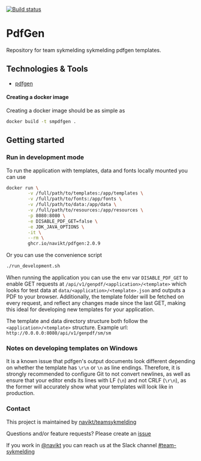 [![Build status](https://github.com/navikt/smpdfgen/workflows/Deploy%20to%20dev%20and%20prod/badge.svg)](https://github.com/navikt/smpdfgen/workflows/Deploy%20to%20dev%20and%20prod/badge.svg)
# PdfGen
Repository for team sykmelding sykmelding pdfgen templates.

## Technologies & Tools

* [pdfgen](https://github.com/navikt/pdfgen)

#### Creating a docker image
Creating a docker image should be as simple as 
```bash
docker build -t smpdfgen .
```

## Getting started
### Run in development mode
To run the application with templates, data and fonts locally mounted you can use
```bash
docker run \
        -v /full/path/to/templates:/app/templates \
        -v /full/path/to/fonts:/app/fonts \
        -v /full/path/to/data:/app/data \
        -v /full/path/to/resources:/app/resources \
        -p 8080:8080 \
        -e DISABLE_PDF_GET=false \
        -e JDK_JAVA_OPTIONS \
        -it \
        --rm \
        ghcr.io/navikt/pdfgen:2.0.9
```

Or you can use the convenience script
```bash
./run_development.sh
```

When running the application you can use the env var `DISABLE_PDF_GET` to enable GET requests at
`/api/v1/genpdf/<application>/<template>` which looks for test data at `data/<application>/<template>.json` and outputs
a PDF to your browser. Additionally, the template folder will be fetched on every request, and reflect any changes made
since the last GET, making this ideal for developing new templates for your application.

The template and data directory structure both follow the `<application>/<template>` structure.
Example url: `http://0.0.0.0:8080/api/v1/genpdf/sm/sm`

### Notes on developing templates on Windows
It is a known issue that pdfgen's output documents look different depending on whether the template
has `\r\n` or `\n` as line endings. Therefore, it is strongly recommended to configure Git to not convert newlines, as well as ensure that your editor ends its lines with LF (`\n`) and not CRLF (`\r\n`), as the former will accurately show what your
templates will look like in production.

### Contact

This project is maintained by [navikt/teamsykmelding](CODEOWNERS)

Questions and/or feature requests? Please create an [issue](https://github.com/navikt/smpdfgen/issues)

If you work in [@navikt](https://github.com/navikt) you can reach us at the Slack
channel [#team-sykmelding](https://nav-it.slack.com/archives/CMA3XV997)

